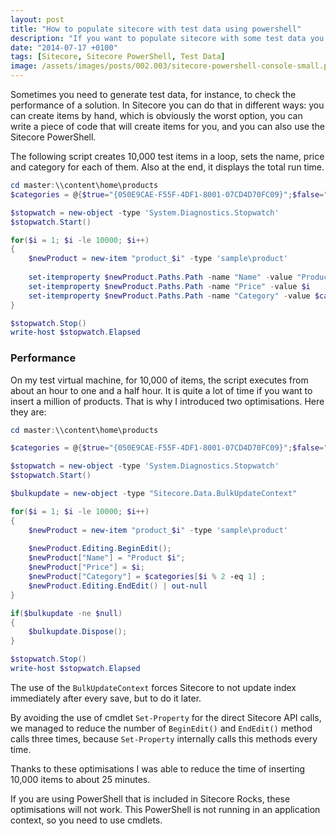 ```yaml
---
layout: post
title: "How to populate sitecore with test data using powershell"
description: "If you want to populate sitecore with some test data you can use powershell. I put here sample script and a few informations about its performance."
date: "2014-07-17 +0100"
tags: [Sitecore, Sitecore PowerShell, Test Data]
image: /assets/images/posts/002.003/sitecore-powershell-console-small.png
---
```

Sometimes you need to generate test data, for instance, to check the performance of a solution. In Sitecore you can do that in different ways: you can create items by hand, which is obviously the worst option, you can write a piece of code that will create items for you, and you can also use the Sitecore PowerShell.

The following script creates 10,000 test items in a loop, sets the name, price and category for each of them. Also at the end, it displays the total run time.

``` powershell
cd master:\\content\home\products
$categories = @{$true="{050E9CAE-F55F-4DF1-8001-07CD4D70FC09}";$false="{8C11E41B-0CE5-4602-BB6D-5DE5B4356D25}"}

$stopwatch = new-object -type 'System.Diagnostics.Stopwatch'
$stopwatch.Start()

for($i = 1; $i -le 10000; $i++)
{
    $newProduct = new-item "product_$i" -type 'sample\product'
    
    set-itemproperty $newProduct.Paths.Path -name "Name" -value "Product $i"
    set-itemproperty $newProduct.Paths.Path -name "Price" -value $i
    set-itemproperty $newProduct.Paths.Path -name "Category" -value $categories[$i % 2 -eq 1]
}

$stopwatch.Stop()
write-host $stopwatch.Elapsed
```

### Performance

On my test virtual machine, for 10,000 of items, the script executes from about an hour to one and a half hour. It is quite a lot of time if you want to insert a million of products. That is why I introduced two optimisations. Here they are:

``` powershell
cd master:\\content\home\products

$categories = @{$true="{050E9CAE-F55F-4DF1-8001-07CD4D70FC09}";$false="{8C11E41B-0CE5-4602-BB6D-5DE5B4356D25}"}

$stopwatch = new-object -type 'System.Diagnostics.Stopwatch'
$stopwatch.Start()

$bulkupdate = new-object -type "Sitecore.Data.BulkUpdateContext"

for($i = 1; $i -le 10000; $i++)
{
    $newProduct = new-item "product_$i" -type 'sample\product'
    
    $newProduct.Editing.BeginEdit();
    $newProduct["Name"] = "Product $i";
    $newProduct["Price"] = $i;
    $newProduct["Category"] = $categories[$i % 2 -eq 1] ;
    $newProduct.Editing.EndEdit() | out-null
}

if($bulkupdate -ne $null)
{
    $bulkupdate.Dispose();
}

$stopwatch.Stop()
write-host $stopwatch.Elapsed
```

The use of the `BulkUpdateContext` forces Sitecore to not update index immediately after every save, but to do it later.

By avoiding the use of cmdlet `Set-Property` for the direct Sitecore API calls, we managed to reduce the number of `BeginEdit()` and `EndEdit()` method calls three times, because `Set-Property` internally calls this methods every time.

Thanks to these optimisations I was able to reduce the time of inserting 10,000 items to about 25 minutes.

If you are using PowerShell that is included in Sitecore Rocks, these optimisations will not work. This PowerShell is not running in an application context, so you need to use cmdlets.